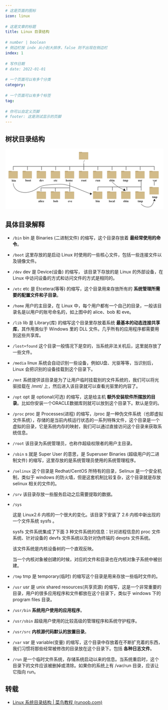 ```yaml
---
# 这是页面的图标
icon: linux

# 这是文章的标题
title: Linux 目录结构

# number | boolean
# 侧边栏按 indx 从小到大排序，false 则不出现在侧边栏
index: 1

# 写作日期
# date: 2022-01-01

# 一个页面可以有多个分类
category: 

# 一个页面可以有多个标签
tag: 

# 你可以自定义页脚
# footer: 这是测试显示的页脚
---
```




## 树状目录结构

![img](./img/d0c50-linux2bfile2bsystem2bhierarchy.jpg)



## 具体目录解释

- `/bin`
  bin 是 Binaries (二进制文件) 的缩写，这个目录存放着 **最经常使用的命令**。
  
- `/boot`
  这里存放的是启动 Linux 时使用的一些核心文件，包括一些连接文件以及镜像文件。
  
- `/dev`
  dev 是 Device(设备) 的缩写， 该目录下存放的是 Linux 的外部设备，在 Linux 中访问设备的方式和访问文件的方式是相同的。
  
- `/etc`
  etc 是 Etcetera(等等) 的缩写，这个目录用来存放所有的 **系统管理所需要的配置文件和子目录**。
  
- `/home`
  用户的主目录，在 Linux 中，每个用户都有一个自己的目录，一般该目录名是以用户的账号命名的，如上图中的 alice、bob 和 eve。
  
- `/lib`
  lib 是 Library(库) 的缩写这个目录里存放着系统 **最基本的动态连接共享库**，其作用类似于 Windows 里的 DLL 文件。几乎所有的应用程序都需要用到这些共享库。
  
- `/lost+found`
  这个目录一般情况下是空的，当系统非法关机后，这里就存放了一些文件。
  
- `/media`
  linux 系统会自动识别一些设备，例如U盘、光驱等等，当识别后，Linux 会把识别的设备挂载到这个目录下。
  
- `/mnt`
  系统提供该目录是为了让用户临时挂载别的文件系统的，我们可以将光驱挂载在 /mnt/ 上，然后进入该目录就可以查看光驱里的内容了。
  
- `/opt`
  opt 是 optional(可选) 的缩写，这是给主机 **额外安装软件所摆放的目录**。比如你安装一个ORACLE数据库则就可以放到这个目录下。默认是空的。
  
- `/proc`
  proc 是 Processes(进程) 的缩写，/proc 是一种伪文件系统（也即虚拟文件系统），存储的是当前内核运行状态的一系列特殊文件，这个目录是一个虚拟的目录，它是系统内存的映射，我们可以通过直接访问这个目录来获取系统信息。
  
- `/root`
  该目录为系统管理员，也称作超级权限者的用户主目录。

- `/sbin`
  s 就是 Super User 的意思，是 Superuser Binaries (超级用户的二进制文件) 的缩写，这里存放的是系统管理员使用的系统管理程序。

- `/selinux`
   这个目录是 Redhat/CentOS 所特有的目录，Selinux 是一个安全机制，类似于 windows 的防火墙，但是这套机制比较复杂，这个目录就是存放 selinux 相关的文件的。

- `/srv`
   该目录存放一些服务启动之后需要提取的数据。

- `/sys`

  这是 Linux2.6 内核的一个很大的变化。该目录下安装了 2.6 内核中新出现的一个文件系统 sysfs 。

  sysfs 文件系统集成了下面 3 种文件系统的信息：针对进程信息的 proc 文件系统、针对设备的 devfs 文件系统以及针对伪终端的 devpts 文件系统。

  该文件系统是内核设备树的一个直观反映。

  当一个内核对象被创建的时候，对应的文件和目录也在内核对象子系统中被创建。

- `/tmp`
  tmp 是 temporary(临时) 的缩写这个目录是用来存放一些临时文件的。

- `/usr`
   usr 是 unix shared resources(共享资源) 的缩写，这是一个非常重要的目录，用户的很多应用程序和文件都放在这个目录下，类似于 windows 下的 program files 目录。

- `/usr/bin` **系统用户使用的应用程序**。
  
- `/usr/sbin`
  超级用户使用的比较高级的管理程序和系统守护程序。

- `/usr/src` **内核源代码默认的放置目录**。
  
- `/var`
  var 是 variable(变量) 的缩写，这个目录中存放着在不断扩充着的东西，我们习惯将那些经常被修改的目录放在这个目录下。包括 **各种日志文件**。

- `/run`
  是一个临时文件系统，存储系统启动以来的信息。当系统重启时，这个目录下的文件应该被删掉或清除。如果你的系统上有 /var/run 目录，应该让它指向 run。

## 转载

- [Linux 系统目录结构 | 菜鸟教程 (runoob.com)](https://www.runoob.com/linux/linux-system-contents.html)
